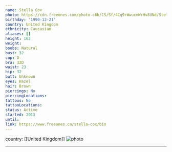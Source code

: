 ```yaml
---
name: Stella Cox
photo: https://cdn.freeones.com/photo-c6b/CS/Sf/4Cq9rWwucmWrHv8UNd/Stella-Cox-takes-off-her-Lingerie-at-Photoshoot_002_teaser.jpg?c=1561900253
birthday: '1990-12-21'
country: United Kingdom
ethnicity: Caucasian
aliases: []
height: 162
weight:
boobs: Natural
bust: 32
cup: D
bra: 32D
waist: 23
hip: 32
butt: Unknown
eyes: Hazel
hair: Brown
piercings: No
piercingLocations:
tattoos: No
tattooLocations:
status: Active
started: 2013
until:
link: https://www.freeones.ca/stella-cox/bio
---
```

country: [[United Kingdom]]
![photo](https://cdn.freeones.com/photo-c6b/CS/Sf/4Cq9rWwucmWrHv8UNd/Stella-Cox-takes-off-her-Lingerie-at-Photoshoot_002_teaser.jpg?c=1561900253)
***

